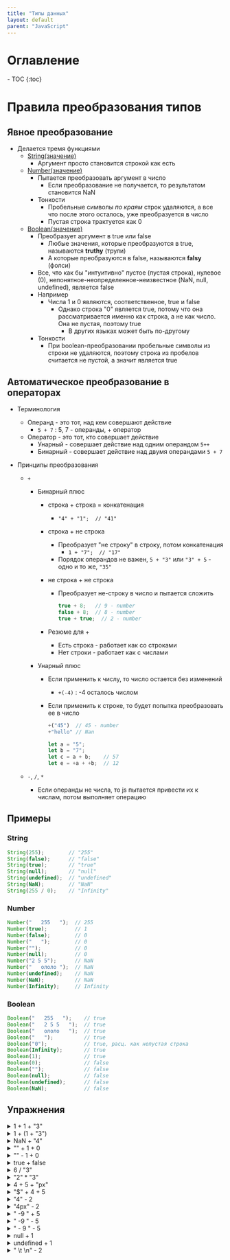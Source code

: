 ```yaml
---
title: "Типы данных"
layout: default
parent: "JavaScript"
---
```




<h1>Оглавление</h1>
- TOC
{:toc}



# Правила преобразования типов

## Явное преобразование

- Делается тремя функциями
  - [String(значение)](#string)
    - Аргумент просто становится строкой как есть
  - [Number(значение)](#number)
    - Пытается преобразовать аргумент в число
      - Если преобразование не получается, то результатом становится NaN
    - Тонкости
      - Пробельные символы *по краям* строк удаляются, а все что после этого осталось, уже преобразуется в число
      - Пустая строка трактуется как 0
  - [Boolean(значение)](#boolean)
    - Преобразует аргумент в true или false
      - Любые значения, которые преобразуются в true, называются **truthy** (трули)
      - А которые преобразуются в false, называются **falsy** (фолси)
    - Все, что как бы "интуитивно" пустое (пустая строка), нулевое (0), непонятное-неопределенное-неизвестное (NaN, null, undefined), является false
    - Например
      - Числа 1 и 0 являются, соответственное, true и false
        - Однако строка "0" является true, потому что она рассматривается именно как строка, а не как число. Она не пустая, поэтому true
          - В других языках может быть по-другому
    - Тонкости
      - При boolean-преобразовании пробельные символы из строки не удаляются, поэтому строка из пробелов считается не пустой, а значит является true

## Автоматическое преобразование в операторах

- Терминология

  * Операнд - это тот, над кем совершают действие
    * `5 + 7` : 5, 7 - операнды, + оператор
  * Оператор - это тот, кто совершает действие
    * Унарный - совершает действие над одним операндом `5++`
    * Бинарный - совершает действие над двумя операндами `5 + 7`

- Принципы преобразования

  - `+`

    - Бинарный плюс

      - строка + строка = конкатенация

        - `"4" + "1";  // "41"`

      - строка + не строка

        - Преобразует "не строку" в строку, потом конкатенация
          - `1 + "7";  // "17"`
        - Порядок операндов не важен, `5 + "3"` или `"3" + 5` - одно и то же, `"35"`

      - не строка + не строка

        - Преобразует не-строку в число и пытается сложить

          ```javascript
          true + 8;   // 9 - number
          false + 8;  // 8 - number
          true + true;  // 2 - number
          ```

      - Резюме для +

        - Есть строка - работает как со строками
        - Нет строки - работает как с числами

    - Унарный плюс

      - Если применить к числу, то число остается без изменений

        - `+(-4)` : -4 осталось числом

      - Если применить к строке, то будет попытка преобразовать ее в число

        ```javascript
        +("45")  // 45 - number
        +"hello" // Nan
        ```

        ```javascript
        let a = "5";
        let b = "7";
        let c = a + b;    // 57
        let e = +a + +b;  // 12
        ```

  - `-`, `/`, `*`

    - Если операнды не числа, то js пытается привести их к числам, потом выполняет операцию

## Примеры

### String

```javascript
String(255);        // "255"
String(false);      // "false"
String(true);       // "true"
String(null);       // "null"
String(undefined);  // "undefined"
String(NaN);        // "NaN"
String(255 / 0);    // "Infinity"
```

### Number

```javascript
Number("   255   ");  // 255
Number(true);         // 1
Number(false);        // 0
Number("   ");        // 0
Number("");           // 0
Number(null);         // 0
Number("2 5 5");      // NaN
Number("   ололо ");  // NaN
Number(undefined);    // NaN
Number(NaN);          // NaN
Number(Infinity);     // Infinity
```

### Boolean

```javascript
Boolean("   255   ");    // true
Boolean("   2 5 5   ");  // true
Boolean("   ололо   ");  // true
Boolean("   ");          // true
Boolean("0");            // true, расц. как непустая строка
Boolean(Infinity);       // true
Boolean(1);              // true
Boolean(0);              // false
Boolean("");             // false
Boolean(null);           // false
Boolean(undefined);      // false
Boolean(NaN);            // false
```

## Упражнения

<details><summary>1 + 1 + "3"</summary>"23"</details>
<details><summary>1 + (1 + "3")</summary>"113"</details>
<details><summary>NaN + "4"</summary>"NaN4"</details>
<details><summary>"" + 1 + 0</summary>"10"</details>
<details><summary>"" - 1 + 0</summary>-1</details>
<details><summary>true + false</summary>1</details>
<details><summary>6 / "3"</summary>2</details>
<details><summary>"2" * "3"</summary>6</details>
<details><summary>4 + 5 + "px"</summary>"9px"</details>
<details><summary>"$" + 4 + 5</summary>"$45"</details>
<details><summary>"4" - 2</summary>2</details>
<details><summary>"4px" - 2</summary>NaN</details>
<details><summary>" -9 " + 5</summary>" -9 5"</details>
<details><summary>" -9 " - 5</summary>-14</details>
<details><summary>" - 9 " - 5</summary>NaN</details>
<details><summary>null + 1</summary>1</details>
<details><summary>undefined + 1</summary>NaN</details>
<details><summary>" \t \n" - 2</summary>-2</details>

